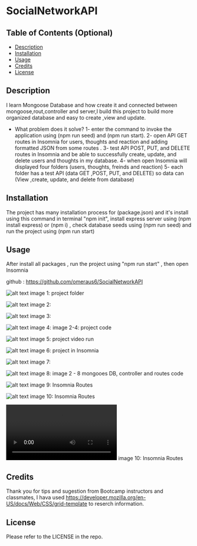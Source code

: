 # SocialNetworkAPI


## Table of Contents (Optional)

- [Description](#description)
- [Installation](#installation)
- [Usage](#usage)
- [Credits](#credits)
- [License](#license)


## Description

I learn Mongoose Database and how create it and connected between mongoose,rout,controller and server,I build this project to build more organized database and easy to create ,view and update. 

- What problem does it solve?
1- enter the command to invoke the application using (npm run seed) and (npm run start).
2- open API GET routes in Insomnia for users, thoughts and reaction and adding formatted JSON from some routes .
3- test API POST, PUT, and DELETE routes in Insomnia and be able to successfully create, update, and delete users and thoughts in my database.
4- when open Insomnia will displayed four folders (users, thoughts, freinds and reaction)
5- each folder has a test API (data GET ,POST, PUT, and DELETE) so data can (View ,create, update, and delete from database)


## Installation

The project has many installation process for (package.json) and it's install using this command in terminal "npm init", install express server using (npm install express) or (npm i) , check database seeds using (npm run seed) and run the project using (npm run start)


## Usage
After install all packages , run the project using "npm run start" , then open Insomnia

github :  https://github.com/omeraus6/SocialNetworkAPI



![alt text](./images/011.png)
image 1: project folder

![alt text](./images/012.png)
image 2: 

![alt text](./images/013.png)
image 3: 

![alt text](./images/014.png)
image 4: image 2-4: project code

![alt text](./images/015.png)
image 5: project video run

![alt text](./images/016.png)
image 6: project in Insomnia

![alt text](./images/017.png)
image 7: 

![alt text](./images/018.png)
image 8: image 2 - 8 mongooes DB, controller and routes code

![alt text](./images/019.png)
image 9:  Insomnia Routes

![alt text](./images/020.png)
image 10: Insomnia Routes

![alt text](./images/SocialNetworkAPI.mp4)
image 10: Insomnia Routes


## Credits

Thank you for tips and sugestion from Bootcamp instructors and classmates, I hava used https://developer.mozilla.org/en-US/docs/Web/CSS/grid-template to reserch information.

## License

Please refer to the LICENSE in the repo.